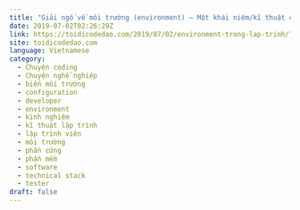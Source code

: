 ```yaml
---
title: "Giải ngố về môi trường (environment) – Một khái niệm/kĩ thuật cực hữu ích trong ngành lập trình"
date: 2019-07-02T02:26:29Z
link: https://toidicodedao.com/2019/07/02/environment-trong-lap-trinh/?utm_medium=RSS&utm_source=news.12bit.vn
site: toidicodedao.com
language: Vietnamese
category:
  - Chuyện coding
  - Chuyện nghề nghiệp
  - biến môi trường
  - configuration
  - developer
  - environment
  - kinh nghiệm
  - kĩ thuật lập trình
  - lập trình viên
  - môi trường
  - phần cứng
  - phần mềm
  - software
  - technical stack
  - tester
draft: false
---
```

